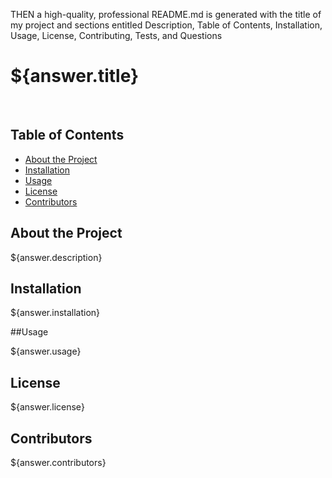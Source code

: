THEN a high-quality, professional README.md is generated with the title of my project and sections entitled Description, Table of Contents, Installation, Usage, License, Contributing, Tests, and Questions

# ${answer.title}
<br />


## Table of Contents

* [About the Project](#about-the-project)
* [Installation](#installation)
* [Usage](#usage)
* [License](#license)
* [Contributors](#contributors)


## About the Project

${answer.description}


## Installation

${answer.installation}


##Usage

${answer.usage}


## License

${answer.license}


## Contributors

${answer.contributors}